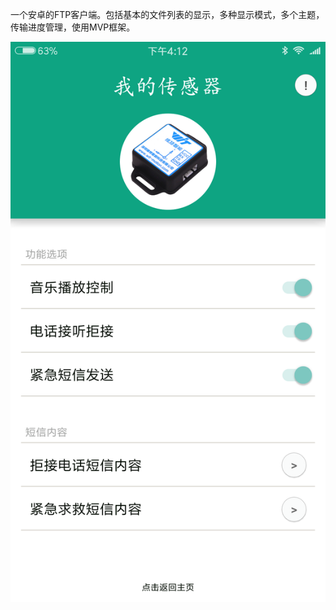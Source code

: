 一个安卓的FTP客户端。包括基本的文件列表的显示，多种显示模式，多个主题，传输进度管理，使用MVP框架。


![运行结果](https://github.com/ChenCoin/Android-MiniIMU/blob/master/screenshot.png)
